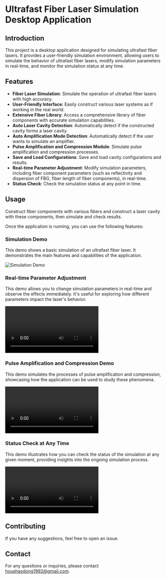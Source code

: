 # Ultrafast Fiber Laser Simulation Desktop Application

## Introduction

This project is a desktop application designed for simulating ultrafast fiber lasers. It provides a user-friendly simulation environment, allowing users to simulate the behavior of ultrafast fiber lasers, modify simulation parameters in real-time, and monitor the simulation status at any time.

## Features

- **Fiber Laser Simulation**: Simulate the operation of ultrafast fiber lasers with high accuracy.
- **User-Friendly Interface**: Easily construct various laser systems as if working in the real world.
- **Extensive Fiber Library**: Access a comprehensive library of fiber components with accurate simulation capabilities.
- **Auto Laser Cavity Detection**: Automatically detect if the constructed cavity forms a laser cavity.
- **Auto Amplification Mode Detection**: Automatically detect if the user wants to simulate an amplifier.
- **Pulse Amplification and Compression Module**: Simulate pulse amplification and compression processes.
- **Save and Load Configurations**: Save and load cavity configurations and results.
- **Real-time Parameter Adjustment**: Modify simulation parameters, including fiber component parameters (such as reflectivity and dispersion of FBG, fiber length of fiber components), in real-time.
- **Status Check**: Check the simulation status at any point in time.

## Usage

Construct fiber components with various fibers and construct a laser cavity with these components, then simulate and check results.

Once the application is running, you can use the following features:

### Simulation Demo

This demo shows a basic simulation of an ultrafast fiber laser. It demonstrates the main features and capabilities of the application.

![Simulation Demo](demo/mov.demo)

### Real-time Parameter Adjustment

This demo allows you to change simulation parameters in real-time and observe the effects immediately. It's useful for exploring how different parameters impact the laser's behavior.

![Real-time Parameter Adjustment](demo/change_simulation_parameter_at_any_time.mov)

### Pulse Amplification and Compression Demo

This demo simulates the processes of pulse amplification and compression, showcasing how the application can be used to study these phenomena.

![Pulse Amplification and Compression](demo/pulse_amplification_and_compression_mode.mov)

### Status Check at Any Time

This demo illustrates how you can check the status of the simulation at any given moment, providing insights into the ongoing simulation process.

![Status Check](demo/check_status_at_any_time.mov)

## Contributing

If you have any suggestions, feel free to open an issue.

## Contact

For any questions or inquiries, please contact [houshaodong1992@gmail.com](mailto:houshaodong1992@gmail.com).
